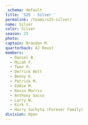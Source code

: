 ```yaml
---
_schema: default
title: 'S25 - Silver '
permalink: /teams/s25-silver/
name: Silver
color: Silver
season: 25
photo:
captain: Brandon M.
quarterback: AJ Reust
members:
  - Daniel B.
  - Micah F.
  - Twon H.
  - Derrick Holt
  - Benny K.
  - Patrick M.
  - Eddie M.
  - Kevin Morris
  - Anthony Sacco
  - Larry W.
  - Kirk Y.
  - Harry Suchyta (Forever Family)
division: Open
---
```

